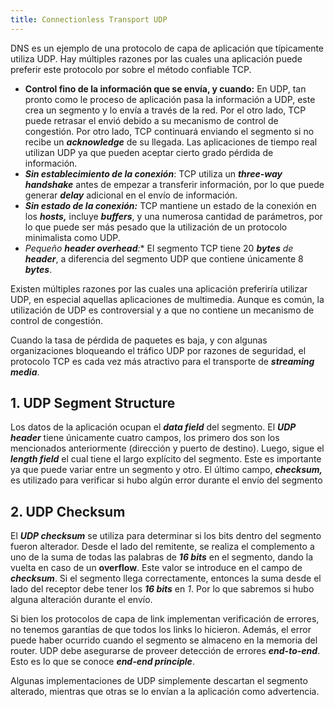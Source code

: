 ```yaml
---
title: Connectionless Transport UDP
---
```


DNS es un ejemplo de una protocolo de capa de aplicación que típicamente utiliza UDP. Hay múltiples razones por las cuales una aplicación puede preferir este protocolo por sobre el método confiable TCP.

- **Control fino de la información que se envía, y cuando:** En UDP, tan pronto como le proceso de aplicación pasa la información a UDP, este crea un segmento y lo envía a través de la red. Por el otro lado, TCP puede retrasar el envió debido a su mecanismo de control de congestión. Por otro lado, TCP continuará enviando el segmento si no recibe un ***acknowledge*** de su llegada. Las aplicaciones de tiempo real utilizan UDP ya que pueden aceptar cierto grado pérdida de información.
- ***Sin establecimiento de la conexión***: TCP utiliza un ***three-way handshake*** antes de empezar a transferir información, por lo que puede generar ***delay*** adicional en el envío de información.
- ***Sin estado de la conexión:*** TCP mantiene un estado de la conexión en los ***hosts,*** incluye ***buffers***, y una numerosa cantidad de parámetros, por lo que puede ser más pesado que la utilización de un protocolo minimalista como UDP.
- **Pequeño **header overhead***:** El segmento TCP tiene 20 ***bytes** de **header***, a diferencia del segmento UDP que contiene únicamente 8 ***bytes***.

Existen múltiples razones por las cuales una aplicación preferiría utilizar UDP, en especial aquellas aplicaciones de multimedia. Aunque es común, la utilización de UDP es controversial y a que no contiene un mecanismo de control de congestión.

Cuando la tasa de pérdida de paquetes es baja, y con algunas organizaciones bloqueando el tráfico UDP por razones de seguridad, el protocolo TCP es cada vez más atractivo para el transporte de ***streaming media***.

## 1. UDP Segment Structure

Los datos de la aplicación ocupan el ***data field*** del segmento. El ***UDP header*** tiene únicamente cuatro campos, los primero dos son los mencionados anteriormente (dirección y puerto de destino). Luego, sigue el ***length field*** el cual tiene el largo explícito del segmento. Este es importante ya que puede variar entre un segmento y otro. El último campo, ***checksum,*** es utilizado para verificar si hubo algún error durante el envío del segmento

## 2. UDP Checksum

El ***UDP checksum*** se utiliza para determinar si los bits dentro del segmento fueron alterador. Desde el lado del remitente, se realiza el complemento a uno de la suma de todas las palabras de ***16 bits*** en el segmento, dando la vuelta en caso de un **overflow**. Este valor se introduce en el campo de ***checksum***. Si el segmento llega correctamente, entonces la suma desde el lado del receptor debe tener los ***16 bits*** en *1*. Por lo que sabremos si hubo alguna alteración durante el envío.

Si bien los protocolos de capa de link implementan verificación de errores, no tenemos garantías de que todos los links lo hicieron. Además, el error puede haber ocurrido cuando el segmento se almaceno en la memoria del router. UDP debe asegurarse de proveer detección de errores ***end-to-end***. Esto es lo que se conoce ***end-end principle***.

Algunas implementaciones de UDP simplemente descartan el segmento alterado, mientras que otras se lo envían a la aplicación como advertencia.
